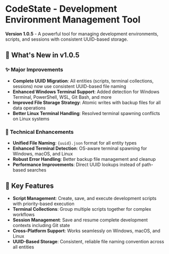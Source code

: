 # CodeState - Development Environment Management Tool

**Version 1.0.5** - A powerful tool for managing development environments, scripts, and sessions with consistent UUID-based storage.

## 🚀 What's New in v1.0.5

### ✨ **Major Improvements**
- **Complete UUID Migration**: All entities (scripts, terminal collections, sessions) now use consistent UUID-based file naming
- **Enhanced Windows Terminal Support**: Added detection for Windows Terminal, PowerShell, WSL, Git Bash, and more
- **Improved File Storage Strategy**: Atomic writes with backup files for all data operations
- **Better Linux Terminal Handling**: Resolved terminal spawning conflicts on Linux systems

### 🔧 **Technical Enhancements**
- **Unified File Naming**: `{uuid}.json` format for all entity types
- **Enhanced Terminal Detection**: OS-aware terminal spawning for Windows, macOS, and Linux
- **Robust Error Handling**: Better backup file management and cleanup
- **Performance Improvements**: Direct UUID lookups instead of path-based searches

## 🌟 Key Features

- **Script Management**: Create, save, and execute development scripts with priority-based execution
- **Terminal Collections**: Group multiple scripts together for complex workflows
- **Session Management**: Save and resume complete development contexts including Git state
- **Cross-Platform Support**: Works seamlessly on Windows, macOS, and Linux
- **UUID-Based Storage**: Consistent, reliable file naming convention across all entities 